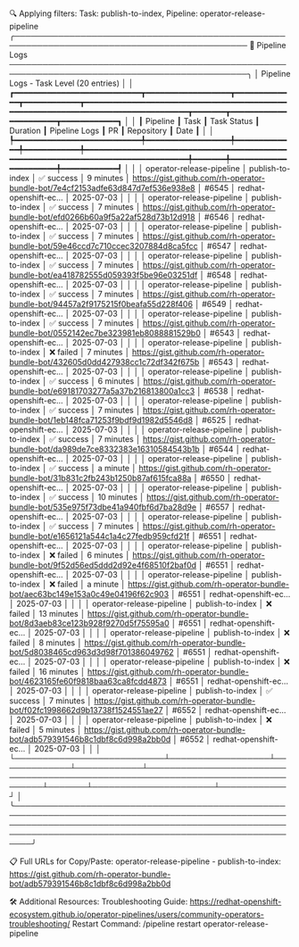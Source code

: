 🔍 Applying filters: Task: publish-to-index, Pipeline: operator-release-pipeline
╭──────────────────────────────────────────────────────────────────────────────────────────── 🔗 Pipeline Logs ─────────────────────────────────────────────────────────────────────────────────────────────╮
│                                                                                  Pipeline Logs - Task Level (20 entries)                                                                                  │
│ ┏━━━━━━━━━━━━━━━━━━━━━━━━━━━┳━━━━━━━━━━━━━━━━━━┳━━━━━━━━━━━━━┳━━━━━━━━━━━━┳━━━━━━━━━━━━━━━━━━━━━━━━━━━━━━━━━━━━━━━━━━━━━━━━━━━━━━━━━━━━━━━━━━━━━━━━━━━━━━━━━┳━━━━━━━┳━━━━━━━━━━━━━━━━━━━━━━┳━━━━━━━━━━━━┓ │
│ ┃ Pipeline                  ┃ Task             ┃ Task Status ┃ Duration   ┃ Pipeline Logs                                                                   ┃ PR    ┃ Repository           ┃ Date       ┃ │
│ ┡━━━━━━━━━━━━━━━━━━━━━━━━━━━╇━━━━━━━━━━━━━━━━━━╇━━━━━━━━━━━━━╇━━━━━━━━━━━━╇━━━━━━━━━━━━━━━━━━━━━━━━━━━━━━━━━━━━━━━━━━━━━━━━━━━━━━━━━━━━━━━━━━━━━━━━━━━━━━━━━╇━━━━━━━╇━━━━━━━━━━━━━━━━━━━━━━╇━━━━━━━━━━━━┩ │
│ │ operator-release-pipeline │ publish-to-index │ ✅ success  │ 9 minutes  │ https://gist.github.com/rh-operator-bundle-bot/7e4cf2153adfe63d847d7ef536e938e8 │ #6545 │ redhat-openshift-ec… │ 2025-07-03 │ │
│ │ operator-release-pipeline │ publish-to-index │ ✅ success  │ 7 minutes  │ https://gist.github.com/rh-operator-bundle-bot/efd0266b60a9f5a22af528d73b12d918 │ #6546 │ redhat-openshift-ec… │ 2025-07-03 │ │
│ │ operator-release-pipeline │ publish-to-index │ ✅ success  │ 7 minutes  │ https://gist.github.com/rh-operator-bundle-bot/59e46ccd7c710ccec3207884d8ca5fcc │ #6547 │ redhat-openshift-ec… │ 2025-07-03 │ │
│ │ operator-release-pipeline │ publish-to-index │ ✅ success  │ 7 minutes  │ https://gist.github.com/rh-operator-bundle-bot/ea418782555d059393f5be96e03251df │ #6548 │ redhat-openshift-ec… │ 2025-07-03 │ │
│ │ operator-release-pipeline │ publish-to-index │ ✅ success  │ 7 minutes  │ https://gist.github.com/rh-operator-bundle-bot/94457a2f9175215f0beafa55d228f406 │ #6549 │ redhat-openshift-ec… │ 2025-07-03 │ │
│ │ operator-release-pipeline │ publish-to-index │ ✅ success  │ 7 minutes  │ https://gist.github.com/rh-operator-bundle-bot/0552142ec7be323981eb8088881529b0 │ #6543 │ redhat-openshift-ec… │ 2025-07-03 │ │
│ │ operator-release-pipeline │ publish-to-index │ ❌ failed   │ 7 minutes  │ https://gist.github.com/rh-operator-bundle-bot/432605d0dd427938cc1c72df342f675b │ #6543 │ redhat-openshift-ec… │ 2025-07-03 │ │
│ │ operator-release-pipeline │ publish-to-index │ ✅ success  │ 6 minutes  │ https://gist.github.com/rh-operator-bundle-bot/e69181703277a5a37b216813800a1cc3 │ #6538 │ redhat-openshift-ec… │ 2025-07-03 │ │
│ │ operator-release-pipeline │ publish-to-index │ ✅ success  │ 7 minutes  │ https://gist.github.com/rh-operator-bundle-bot/1eb148fca71253f9bdf9d1982d5546d8 │ #6525 │ redhat-openshift-ec… │ 2025-07-03 │ │
│ │ operator-release-pipeline │ publish-to-index │ ✅ success  │ 7 minutes  │ https://gist.github.com/rh-operator-bundle-bot/da989de7ce8332383e16310584543b1b │ #6544 │ redhat-openshift-ec… │ 2025-07-03 │ │
│ │ operator-release-pipeline │ publish-to-index │ ✅ success  │ a minute   │ https://gist.github.com/rh-operator-bundle-bot/31b831c2fb243b1250b87af615fca88a │ #6550 │ redhat-openshift-ec… │ 2025-07-03 │ │
│ │ operator-release-pipeline │ publish-to-index │ ✅ success  │ 10 minutes │ https://gist.github.com/rh-operator-bundle-bot/535e975f73dbe41a940fbf6d7ba28d9e │ #6557 │ redhat-openshift-ec… │ 2025-07-03 │ │
│ │ operator-release-pipeline │ publish-to-index │ ✅ success  │ 7 minutes  │ https://gist.github.com/rh-operator-bundle-bot/e1656121a544c1a4c27fedb959cfd21f │ #6551 │ redhat-openshift-ec… │ 2025-07-03 │ │
│ │ operator-release-pipeline │ publish-to-index │ ❌ failed   │ 6 minutes  │ https://gist.github.com/rh-operator-bundle-bot/9f52d56ed5ddd2d92e4f68510f2baf0d │ #6551 │ redhat-openshift-ec… │ 2025-07-03 │ │
│ │ operator-release-pipeline │ publish-to-index │ ❌ failed   │ a minute   │ https://gist.github.com/rh-operator-bundle-bot/aec63bc149e153a0c49e04196f62c903 │ #6551 │ redhat-openshift-ec… │ 2025-07-03 │ │
│ │ operator-release-pipeline │ publish-to-index │ ❌ failed   │ 13 minutes │ https://gist.github.com/rh-operator-bundle-bot/8d3aeb83ce123b928f9270d5f75595a0 │ #6551 │ redhat-openshift-ec… │ 2025-07-03 │ │
│ │ operator-release-pipeline │ publish-to-index │ ❌ failed   │ 8 minutes  │ https://gist.github.com/rh-operator-bundle-bot/5d8038465cd963d3d98f701386049762 │ #6551 │ redhat-openshift-ec… │ 2025-07-03 │ │
│ │ operator-release-pipeline │ publish-to-index │ ❌ failed   │ 16 minutes │ https://gist.github.com/rh-operator-bundle-bot/4623165fe60f9818baa63ca8fcdd4873 │ #6551 │ redhat-openshift-ec… │ 2025-07-03 │ │
│ │ operator-release-pipeline │ publish-to-index │ ✅ success  │ 7 minutes  │ https://gist.github.com/rh-operator-bundle-bot/f02fc1998662d9b13738f1524551ae27 │ #6552 │ redhat-openshift-ec… │ 2025-07-03 │ │
│ │ operator-release-pipeline │ publish-to-index │ ❌ failed   │ 5 minutes  │ https://gist.github.com/rh-operator-bundle-bot/adb579391546b8c1dbf8c6d998a2bb0d │ #6552 │ redhat-openshift-ec… │ 2025-07-03 │ │
│ └───────────────────────────┴──────────────────┴─────────────┴────────────┴─────────────────────────────────────────────────────────────────────────────────┴───────┴──────────────────────┴────────────┘ │
╰───────────────────────────────────────────────────────────────────────────────────────────────────────────────────────────────────────────────────────────────────────────────────────────────────────────╯

📋 Full URLs for Copy/Paste:
  operator-release-pipeline - publish-to-index:
    https://gist.github.com/rh-operator-bundle-bot/adb579391546b8c1dbf8c6d998a2bb0d

🛠️  Additional Resources:
  Troubleshooting Guide:
    https://redhat-openshift-ecosystem.github.io/operator-pipelines/users/community-operators-troubleshooting/
  Restart Command:
    /pipeline restart operator-release-pipeline
